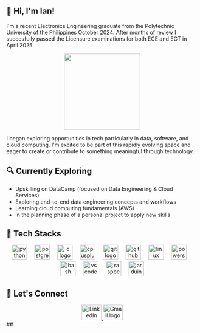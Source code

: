 ## 👋 Hi, I'm Ian!

I'm a recent Electronics Engineering graduate from the Polytechnic University of the Philippines October 2024. After months of review I succesfully passed the Licensure examinations for both ECE and ECT in April 2025<div align="center">
  <img src="https://github.com/user-attachments/assets/99807abe-ea82-4c48-982f-35b30a4bf9a3/33153163_hi%20(1)" width="200"/>
</div>
I began exploring opportunities in tech particularly in data, software, and cloud computing. I'm excited to be part of this rapidly evolving space and eager to create or contribute to something meaningful through technology.

## 🔍 Currently Exploring
- Upskilling on DataCamp (focused on Data Engineering & Cloud Services)
- Exploring end-to-end data engineering concepts and workflows
- Learning cloud computing fundamentals (AWS)
- In the planning phase of a personal project to apply new skills

## 🚀 Tech Stacks

<div align="center">
  <img src="https://skillicons.dev/icons?i=py" height="40" alt="python logo"  />
  <img width="12" />
  <img src="https://skillicons.dev/icons?i=postgres" height="40" alt="postgresql logo"  />
  <img width="12" />
  <img src="https://skillicons.dev/icons?i=c" height="40" alt="c logo"  />
  <img width="12" />
  <img src="https://skillicons.dev/icons?i=cpp" height="40" alt="cplusplus logo"  />
  <img width="12" />
  <img src="https://skillicons.dev/icons?i=git" height="40" alt="git logo"  />
  <img width="12" />
  <img src="https://skillicons.dev/icons?i=github" height="40" alt="github logo"  />
  <img width="12" />
  <img src="https://skillicons.dev/icons?i=linux" height="40" alt="linux logo"  />
  <img width="12" />
  <img src="https://skillicons.dev/icons?i=powershell" height="40" alt="powershell logo"  />
  <img width="12" />
  <img src="https://skillicons.dev/icons?i=bash" height="40" alt="bash logo"  />
  <img width="12" />
  <img src="https://skillicons.dev/icons?i=vscode" height="40" alt="vscode logo"  />
  <img width="12" />
  <img src="https://skillicons.dev/icons?i=raspberrypi" height="40" alt="raspberrypi logo"  />
  <img width="12" />
  <img src="https://skillicons.dev/icons?i=arduino" height="40" alt="arduino logo"  />
</div>

  
## 📩 Let's Connect

<div align="center">
  <a href="https://www.linkedin.com/in/ian-a-15080835b" target="_blank">
    <img src="https://raw.githubusercontent.com/maurodesouza/profile-readme-generator/master/src/assets/icons/social/linkedin/default.svg" width="52" height="40" alt="LinkedIn logo" />
  </a>
  <a href="mailto:ianazana.phi@gmail.com" target="_blank">
    <img src="https://raw.githubusercontent.com/maurodesouza/profile-readme-generator/master/src/assets/icons/social/gmail/default.svg" width="52" height="40" alt="Gmail logo" />
  </a>
</div>
##


